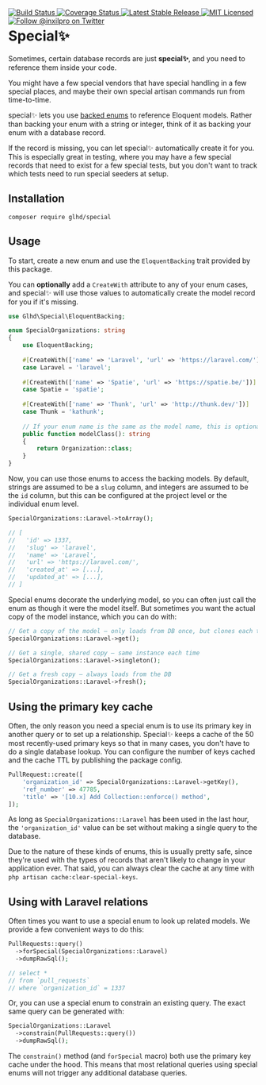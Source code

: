 <div style="float: right;">
	<a href="https://github.com/glhd/special/actions" target="_blank">
		<img 
			src="https://github.com/glhd/special/workflows/PHPUnit/badge.svg" 
			alt="Build Status" 
		/>
	</a>
	<a href="https://codeclimate.com/github/glhd/special/test_coverage" target="_blank">
		<img 
			src="https://api.codeclimate.com/v1/badges/17364871b7617d29896e/test_coverage" 
			alt="Coverage Status" 
		/>
	</a>
	<a href="https://packagist.org/packages/glhd/special" target="_blank">
        <img 
            src="https://poser.pugx.org/glhd/special/v/stable" 
            alt="Latest Stable Release" 
        />
	</a>
	<a href="./LICENSE" target="_blank">
        <img 
            src="https://poser.pugx.org/glhd/special/license" 
            alt="MIT Licensed" 
        />
    </a>
    <a href="https://twitter.com/inxilpro" target="_blank">
        <img 
            src="https://img.shields.io/twitter/follow/inxilpro?style=social" 
            alt="Follow @inxilpro on Twitter" 
        />
    </a>
</div>

# Special✨

Sometimes, certain database records are just **special✨**, and you need to
reference them inside your code.

You might have a few special vendors that have special handling in a few 
special places, and maybe their own special artisan commands run from time-to-time.

special✨ lets you use [backed enums](https://www.php.net/manual/en/language.enumerations.backed.php)
to reference Eloquent models. Rather than backing your enum with a string or
integer, think of it as backing your enum with a database record.

If the record is missing, you can let special✨ automatically create it for
you. This is especially great in testing, where you may have a few special
records that need to exist for a few special tests, but you don't want to 
track which tests need to run special seeders at setup.

## Installation

```shell
composer require glhd/special
```

## Usage

To start, create a new enum and use the `EloquentBacking` trait provided by 
this package. 

You can **optionally** add a `CreateWith` attribute to any of your enum cases, 
and special✨ will use those values to automatically create the model record
for you if it's missing.

```php
use Glhd\Special\EloquentBacking;

enum SpecialOrganizations: string
{
	use EloquentBacking;
	
	#[CreateWith(['name' => 'Laravel', 'url' => 'https://laravel.com/'])]
	case Laravel = 'laravel';
	
	#[CreateWith(['name' => 'Spatie', 'url' => 'https://spatie.be/'])]
	case Spatie = 'spatie';
	
	#[CreateWith(['name' => 'Thunk', 'url' => 'http://thunk.dev/'])]
	case Thunk = 'kathunk';
	
	// If your enum name is the same as the model name, this is optional.
	public function modelClass(): string
	{
		return Organization::class;
	}
}
```

Now, you can use those enums to access the backing models. By default,
strings are assumed to be a `slug` column, and integers are assumed to
be the `id` column, but this can be configured at the project level or
the individual enum level.

```php
SpecialOrganizations::Laravel->toArray();

// [
//   'id' => 1337,
//   'slug' => 'laravel',
//   'name' => 'Laravel',
//   'url' => 'https://laravel.com/',
//   'created_at' => [...],
//   'updated_at' => [...],
// ]
```

Special enums decorate the underlying model, so you can often just call
the enum as though it were the model itself. But sometimes you want the
actual copy of the model instance, which you can do with:

```php
// Get a copy of the model — only loads from DB once, but clones each time
SpecialOrganizations::Laravel->get();

// Get a single, shared copy — same instance each time
SpecialOrganizations::Laravel->singleton();

// Get a fresh copy — always loads from the DB
SpecialOrganizations::Laravel->fresh();
```

## Using the primary key cache

Often, the only reason you need a special enum is to use its primary key
in another query or to set up a relationship. Special✨ keeps a cache of
the 50 most recently-used primary keys so that in many cases, you don't
have to do a single database lookup. You can configure the number of keys
cached and the cache TTL by publishing the package config.

```php
PullRequest::create([
    'organization_id' => SpecialOrganizations::Laravel->getKey(),
    'ref_number' => 47785,
    'title' => '[10.x] Add Collection::enforce() method',
]);
```

As long as `SpecialOrganizations::Laravel` has been used in the last hour,
the `'organization_id'` value can be set without making a single query
to the database.

Due to the nature of these kinds of enums, this is usually pretty safe,
since they're used with the types of records that aren't likely to change
in your application ever. That said, you can always clear the cache
at any time with `php artisan cache:clear-special-keys`.

## Using with Laravel relations

Often times you want to use a special enum to look up related models. We
provide a few convenient ways to do this:

```php
PullRequests::query()
  ->forSpecial(SpecialOrganizations::Laravel)
  ->dumpRawSql();

// select *
// from `pull_requests`
// where `organization_id` = 1337
```

Or, you can use a special enum to constrain an existing query.
The exact same query can be generated with:

```php
SpecialOrganizations::Laravel
  ->constrain(PullRequests::query())
  ->dumpRawSql();
```

The `constrain()` method (and `forSpecial` macro) both use the primary
key cache under the hood. This means that most relational queries
using special enums will not trigger any additional database queries.
